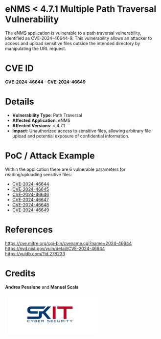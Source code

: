 # eNMS < 4.7.1 Multiple Path Traversal Vulnerability
The eNMS application is vulnerable to a path traversal vulnerability, identified as CVE-2024-46644-9. This vulnerability allows an attacker to access and upload sensitive files outside the intended directory by manipulating the URL request.

# CVE ID
**CVE-2024-46644 - CVE-2024-46649**

# Details
* **Vulnerability Type**: Path Traversal
* **Affected Application**: eNMS
* **Affected Versions**: < 4.7.1
* **Impact**: Unauthorized access to sensitive files, allowing arbitrary file upload and potential exposure of confidential information.

# PoC / Attack Example

Within the application there are 6 vulnerable parameters for reading/uploading sensitive files:
* [CVE-2024-46644](CVE-2024-46644.md)
* [CVE-2024-46645](CVE-2024-46645.md)
* [CVE-2024-46646](CVE-2024-46646.md)
* [CVE-2024-46647](CVE-2024-46647.md)
* [CVE-2024-46648](CVE-2024-46648.md)
* [CVE-2024-46649](CVE-2024-46649.md)


# References
https://cve.mitre.org/cgi-bin/cvename.cgi?name=2024-46644<br>
https://nvd.nist.gov/vuln/detail/CVE-2024-46644<br>
https://vuldb.com/?id.278233
# Credits
**Andrea Pessione** and **Manuel Scala** <br></br>
<a href="https://sk-it.com/"><img src="img/skit_logo.png" width="300">
